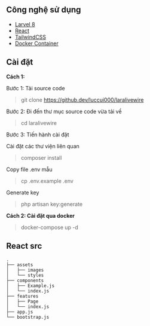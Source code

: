 ## Công nghệ sử dụng

- [Larvel 8](https://laravel.com/)
- [React](https://laravel-livewire.com/)
- [TailwindCSS](https://tailwindcss.com/)
- [Docker Container](http://dockerhub.com/)
## Cài đặt
**Cách 1:**

Bước 1: Tải source code
>git clone https://github.dev/luccui000/laralivewire

Bước 2: Đi đến thư mục source code vừa tải về
> cd laralivewire

Bước 3: Tiến hành cài đặt

Cài đặt các thư viện liên quan
> composer install

Copy file .env mẫu
>cp .env.example .env

Generate key
> php artisan key:generate

**Cách 2: Cài đặt qua docker**
>docker-compose up -d
## React src
```
.
├── assets
│   ├── images
│   └── styles
├── components
│   ├── Example.js
│   └── index.js
├── features
│   ├── Page
│   └── index.js
├── app.js
└── bootstrap.js
```

